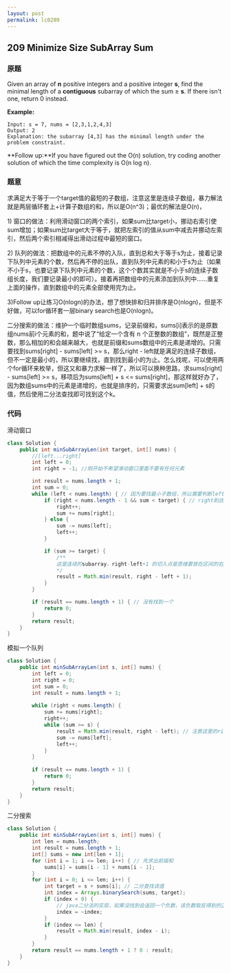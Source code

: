 ```yaml
---
layout: post
permalink: lc0209
---
```


## 209 Minimize Size SubArray Sum

### 原题

Given an array of **n** positive integers and a positive integer **s**, find the minimal length of a **contiguous** subarray of which the sum ≥ **s**. If there isn't one, return 0 instead.

**Example:** 

```text
Input: s = 7, nums = [2,3,1,2,4,3]
Output: 2
Explanation: the subarray [4,3] has the minimal length under the problem constraint.
```

**Follow up:**If you have figured out the O\(n\) solution, try coding another solution of which the time complexity is O\(n log n\). 

### 题意

求满足大于等于一个target值的最短的子数组，注意这里是连续子数组，暴力解法就是两层循环套上+计算子数组的和，所以是O\(n^3\)；最优的解法是O\(n\)，

1\) 窗口的做法：利用滑动窗口的两个索引，如果sum比target小，挪动右索引使sum增加；如果sum比target大于等于，就把左索引的值从sum中减去并挪动左索引，然后两个索引相减得出滑动过程中最短的窗口。

2\) 队列的做法：把数组中的元素不停的入队，直到总和大于等于s为止，接着记录下队列中元素的个数，然后再不停的出队，直到队列中元素的和小于s为止（如果不小于s，也要记录下队列中元素的个数，这个个数其实就是不小于s的连续子数组长度，我们要记录最小的即可）。接着再把数组中的元素添加到队列中……重复上面的操作，直到数组中的元素全部使用完为止。

3\)Follow up让练习O\(nlogn\)的办法，想了想快排和归并排序是O\(nlogn\)，但是不好做，可以for循环套一层binary search也是O\(nlogn\)。

 二分搜索的做法：维护一个临时数组sums，记录前缀和，sums\[i\]表示的是原数组nums前i个元素的和，题中说了“给定一个含有 n 个正整数的数组”，既然是正整数，那么相加的和会越来越大，也就是前缀和sums数组中的元素是递增的。只需要找到sums\[right\] - sums\[left\] &gt;= s，那么right - left就是满足的连续子数组，但不一定是最小的，所以要继续找，直到找到最小的为止。怎么找呢，可以使用两个for循环来枚举，但这又和暴力求解一样了，所以可以换种思路，求sums\[right\] - sums\[left\] &gt;= s，移项后为sums\[left\] + s &lt;= sums\[right\]，那这样就好办了，因为数组sums中的元素是递增的，也就是排序的，只需要求出sum\[left\] + s的值，然后使用二分法查找即可找到这个k。



### 代码

滑动窗口

```java
class Solution {
    public int minSubArrayLen(int target, int[] nums) {
        //[left...right]
        int left = 0;
        int right = -1; //刚开始不希望滑动窗口里面不要有任何元素

        int result = nums.length + 1;
        int sum = 0;
        while (left < nums.length) { // 因为要找最小子数组，所以需要判断left，left的最后一个位置是nums.length - 1
            if (right < nums.length - 1 && sum < target) { // right到达nums.length - 1的时候不会进入if以免right++
                right++;
                sum += nums[right];
            } else {
                sum -= nums[left];
                left++;
            }

            if (sum >= target) {
                /**
                这是连续的subarray，right-left+1 的切入点是思维要放在区间的右边往左边延伸，例如区间[1, 2, 3, 4]满足要求，固定住right(4)的点，可选区间右[4]、[4, 3]、[4, 3, 2]、[4, 3, 2, 1]即为数组的长度，也就是right-left+1。而right是递增的，此时[1, 2, 3]的区间已经处理完（[3]、[3, 2]、[3、2、1]）。如果从left为切入点，就会有[1, 2, 3, 4]和[1, 2, 3]都有[1]，会有是重复subarray的错乱思维。
                */
                result = Math.min(result, right - left + 1);
            }
        }

        if (result == nums.length + 1) { // 没有找到一个
            return 0;
        }
        return result;
    }
}
```

模拟一个队列

```java
class Solution {
    public int minSubArrayLen(int s, int[] nums) {
        int left = 0;
        int right = 0;
        int sum = 0;
        int result = nums.length + 1;
        
        while (right < nums.length) {
            sum += nums[right];
            right++;
            while (sum >= s) {
                result = Math.min(result, right - left); // 注意这里的right已经++了，不用+1
                sum -= nums[left];
                left++;
            }
        }
        
        if (result == nums.length + 1) {
            return 0;
        }
        return result;
    }
}
```

二分搜索

```java
class Solution {
    public int minSubArrayLen(int s, int[] nums) {
        int len = nums.length;
        int result = nums.length + 1;
        int[] sums = new int[len + 1];
        for (int i = 1; i <= len; i++) { // 先求出前缀和
            sums[i] = sums[i - 1] + nums[i - 1];
        }
        for (int i = 0; i <= len; i++) {
            int target = s + sums[i]; // 二分查找该值
            int index = Arrays.binarySearch(sums, target);
            if (index < 0) {
                // java二分法的实现，如果没找到会返回一个负数，该负数取反得到的正数为待查找的数在数组中应该处于的index
                index = ~index; 
            }
            if (index <= len) {
                result = Math.min(result, index - i);
            }
        }
        return result == nums.length + 1 ? 0 : result;
    }
}
```

